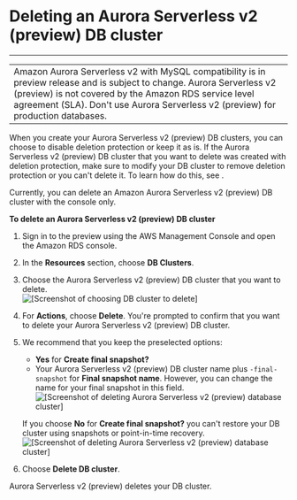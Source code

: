 # Deleting an Aurora Serverless v2 \(preview\) DB cluster<a name="aurora-serverless-2.delete"></a>


****  

|  | 
| --- |
| Amazon Aurora Serverless v2 with MySQL compatibility is in preview release and is subject to change\. Aurora Serverless v2 \(preview\) is not covered by the Amazon RDS service level agreement \(SLA\)\. Don't use Aurora Serverless v2 \(preview\) for production databases\. | 

When you create your Aurora Serverless v2 \(preview\) DB clusters, you can choose to disable deletion protection or keep it as is\. If the Aurora Serverless v2 \(preview\) DB cluster that you want to delete was created with deletion protection, make sure to modify your DB cluster to remove deletion protection or you can't delete it\. To learn how do this, see [](aurora-serverless-2.modify-db-cluster.md)\. 

Currently, you can delete an Amazon Aurora Serverless v2 \(preview\) DB cluster with the console only\.

**To delete an Aurora Serverless v2 \(preview\) DB cluster**

1. Sign in to the preview using the AWS Management Console and open the Amazon RDS console\. 

1. In the **Resources** section, choose **DB Clusters**\. 

1. Choose the Aurora Serverless v2 \(preview\) DB cluster that you want to delete\.  
![\[Screenshot of choosing DB cluster to delete\]](http://docs.aws.amazon.com/AmazonRDS/latest/AuroraUserGuide/images/aurora-sles2-delete-db-1.png)

1. For **Actions**, choose **Delete**\. You're prompted to confirm that you want to delete your Aurora Serverless v2 \(preview\) DB cluster\. 

1. We recommend that you keep the preselected options:
   + **Yes** for **Create final snapshot?**
   + Your Aurora Serverless v2 \(preview\) DB cluster name plus `-final-snapshot` for **Final snapshot name**\. However, you can change the name for your final snapshot in this field\.  
![\[Screenshot of deleting Aurora Serverless v2 (preview) database cluster\]](http://docs.aws.amazon.com/AmazonRDS/latest/AuroraUserGuide/images/aurora-sles2-delete-db-2.png)

   If you choose **No** for **Create final snapshot?** you can't restore your DB cluster using snapshots or point\-in\-time recovery\.  
![\[Screenshot of deleting Aurora Serverless v2 (preview) database cluster\]](http://docs.aws.amazon.com/AmazonRDS/latest/AuroraUserGuide/images/aurora-sles2-delete-db-3.png)

1. Choose **Delete DB cluster**\. 

Aurora Serverless v2 \(preview\) deletes your DB cluster\. 